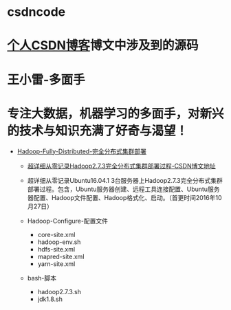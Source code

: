 # csdncode
# [个人CSDN博客](http://blog.csdn.net/dream_an)博文中涉及到的源码
# 王小雷-多面手
# 专注大数据，机器学习的多面手，对新兴的技术与知识充满了好奇与渴望！

 - [Hadoop-Fully-Distributed-完全分布式集群部署](https://github.com/wxiaolei/CSDN-CODE/tree/master/Hadoop-Fully-Distributed-%E5%AE%8C%E5%85%A8%E5%88%86%E5%B8%83%E5%BC%8F%E9%9B%86%E7%BE%A4%E9%83%A8%E7%BD%B2)
   - [超详细从零记录Hadoop2.7.3完全分布式集群部署过程-CSDN博文地址](http://blog.csdn.net/dream_an/article/details/52946840)


   - 超详细从零记录Ubuntu16.04.1 3台服务器上Hadoop2.7.3完全分布式集群部署过程。包含，Ubuntu服务器创建、远程工具连接配置、Ubuntu服务器配置、Hadoop文件配置、Hadoop格式化、启动。（首更时间2016年10月27日）
   - Hadoop-Configure-配置文件
     - core-site.xml
     - hadoop-env.sh
     - hdfs-site.xml
     - mapred-site.xml
     - yarn-site.xml
   - bash-脚本
     - hadoop2.7.3.sh		
     - jdk1.8.sh
